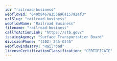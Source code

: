 ```yaml
---
id: "railroad-business"
webflowId: "640b8467a356a96a15792af3"
urlSlug: "railroad-business"
webflowName: "Railroad Business"
filename: "railroad-business"
callToActionLink: "https://stb.gov/"
issuingAgency: "Surface Transportation Board"
divisionPhone: "(202) 245-0245"
webflowIndustry: "Railroad"
licenseCertificationClassification: "CERTIFICATE"
---
```

